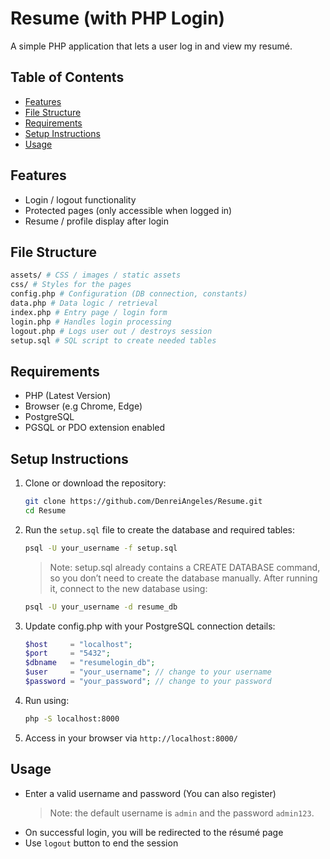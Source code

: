 # Resume (with PHP Login)

A simple PHP application that lets a user log in and view my resumé.

## Table of Contents

- [Features](#features)  
- [File Structure](#file-structure)  
- [Requirements](#requirements)  
- [Setup Instructions](#setup-instructions)  
- [Usage](#usage)  

## Features

- Login / logout functionality  
- Protected pages (only accessible when logged in)  
- Resume / profile display after login  

## File Structure

```bash
assets/ # CSS / images / static assets
css/ # Styles for the pages
config.php # Configuration (DB connection, constants)
data.php # Data logic / retrieval
index.php # Entry page / login form
login.php # Handles login processing
logout.php # Logs user out / destroys session
setup.sql # SQL script to create needed tables
```

## Requirements

- PHP (Latest Version)
- Browser (e.g Chrome, Edge)  
- PostgreSQL  
- PGSQL or PDO extension enabled  

## Setup Instructions

1. Clone or download the repository:
   ```bash
   git clone https://github.com/DenreiAngeles/Resume.git
   cd Resume
   ```

2. Run the `setup.sql` file to create the database and required tables:
   ```bash
   psql -U your_username -f setup.sql
   ```
   > Note: setup.sql already contains a CREATE DATABASE command, so you don’t need to create the database manually.
    After running it, connect to the new database using:
    ```bash
    psql -U your_username -d resume_db
    ```

3. Update config.php with your PostgreSQL connection details:
    ```php
    $host     = "localhost";
    $port     = "5432";
    $dbname   = "resumelogin_db";
    $user     = "your_username"; // change to your username
    $password = "your_password"; // change to your password
    ```

4. Run using:
   ```bash
   php -S localhost:8000
   ```

5. Access in your browser via `http://localhost:8000/`

## Usage
- Enter a valid username and password (You can also register)
    > Note: the default username is `admin` and the password `admin123`.
- On successful login, you will be redirected to the résumé page
- Use `logout` button to end the session



